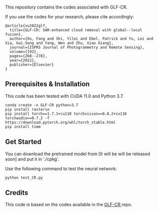 This repository contains the codes associated with GLF-CR.


If you use the codes for your research, please cite accordingly:

```
@article{xu2022glf,
  title={GLF-CR: SAR-enhanced cloud removal with global--local fusion},
  author={Xu, Fang and Shi, Yilei and Ebel, Patrick and Yu, Lei and Xia, Gui-Song and Yang, Wen and Zhu, Xiao Xiang},
  journal={ISPRS Journal of Photogrammetry and Remote Sensing},
  volume={192},
  pages={268--278},
  year={2022},
  publisher={Elsevier}
}
``` 

## Prerequisites & Installation

This code has been tested with CUDA 11.0 and Python 3.7.

```
conda create -n GLF-CR python=3.7
pip install rasterio
pip install torch==1.7.1+cu110 torchvision==0.8.2+cu110 torchaudio==0.7.2 -f https://download.pytorch.org/whl/torch_stable.html
pip install timm
```

## Get Started
You can download the pretrained model from [It will be will be released soon] and put it in './cpkg'.

Use the following command to test the neural network:
```
python test_CR.py
```

## Credits

This code is based on the codes available in the [GLF-CR
](https://github.com/xufangchn/GLF-CR) repo.